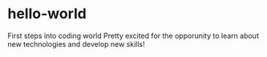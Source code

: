 # hello-world

First steps into coding world
Pretty excited for the opporunity to learn about new technologies and develop new skills!
